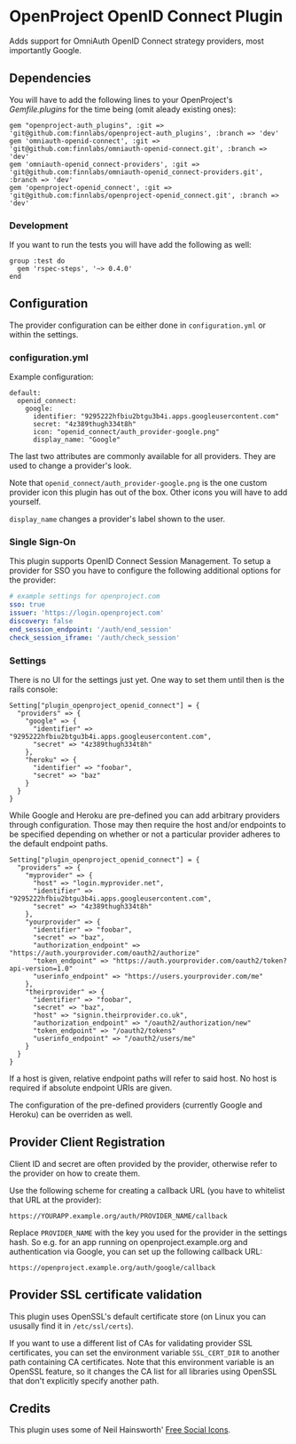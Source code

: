 # OpenProject OpenID Connect Plugin

Adds support for OmniAuth OpenID Connect strategy providers, most importantly Google.

## Dependencies

You will have to add the following lines to your OpenProject's _Gemfile.plugins_ for the time being (omit aleady existing ones):

    gem "openproject-auth_plugins", :git => 'git@github.com:finnlabs/openproject-auth_plugins', :branch => 'dev'
    gem 'omniauth-openid-connect', :git => 'git@github.com:finnlabs/omniauth-openid-connect.git', :branch => 'dev'
    gem 'omniauth-openid_connect-providers', :git => 'git@github.com:finnlabs/omniauth-openid_connect-providers.git', :branch => 'dev'
    gem 'openproject-openid_connect', :git => 'git@github.com:finnlabs/openproject-openid_connect.git', :branch => 'dev'

### Development

If you want to run the tests you will have add the following as well:

    group :test do
  	  gem 'rspec-steps', '~> 0.4.0'
  	end

## Configuration

The provider configuration can be either done in `configuration.yml` or within the settings.

### configuration.yml

Example configuration:

    default:
      openid_connect:
  	    google:
          identifier: "9295222hfbiu2btgu3b4i.apps.googleusercontent.com"
          secret: "4z389thugh334t8h"
          icon: "openid_connect/auth_provider-google.png"
          display_name: "Google"

The last two attributes are commonly available for all providers.
They are used to change a provider's look.

Note that `openid_connect/auth_provider-google.png` is the one custom provider icon this plugin has out of the box. Other icons you will have to add yourself.

`display_name` changes a provider's label shown to the user.

### Single Sign-On

This plugin supports OpenID Connect Session Management. To setup a provider for SSO
you have to configure the following additional options for the provider:

```yaml
# example settings for openproject.com
sso: true
issuer: 'https://login.openproject.com'
discovery: false
end_session_endpoint: '/auth/end_session'
check_session_iframe: '/auth/check_session'
```

### Settings

There is no UI for the settings just yet. One way to set them until then is the rails console:

    Setting["plugin_openproject_openid_connect"] = {
      "providers" => {
        "google" => {
          "identifier" => "9295222hfbiu2btgu3b4i.apps.googleusercontent.com",
          "secret" => "4z389thugh334t8h"
        },
        "heroku" => {
          "identifier" => "foobar",
          "secret" => "baz"
        }
      }
    }

While Google and Heroku are pre-defined you can add arbitrary providers through configuration.
Those may then require the host and/or endpoints to be specified depending on whether or not a particular provider adheres to the default endpoint paths.

    Setting["plugin_openproject_openid_connect"] = {
      "providers" => {
        "myprovider" => {
          "host" => "login.myprovider.net",
          "identifier" => "9295222hfbiu2btgu3b4i.apps.googleusercontent.com",
          "secret" => "4z389thugh334t8h"
        },
        "yourprovider" => {
          "identifier" => "foobar",
          "secret" => "baz",
          "authorization_endpoint" => "https://auth.yourprovider.com/oauth2/authorize"
  		  "token_endpoint" => "https://auth.yourprovider.com/oauth2/token?api-version=1.0"
  		  "userinfo_endpoint" => "https://users.yourprovider.com/me"
        },
        "theirprovider" => {
          "identifier" => "foobar",
          "secret" => "baz",
          "host" => "signin.theirprovider.co.uk",
          "authorization_endpoint" => "/oauth2/authorization/new"
  		  "token_endpoint" => "/oauth2/tokens"
  		  "userinfo_endpoint" => "/oauth2/users/me"
        }
      }
    }

If a host is given, relative endpoint paths will refer to said host.
No host is required if absolute endpoint URIs are given.

The configuration of the pre-defined providers (currently Google and Heroku) can be overriden as well.

## Provider Client Registration

Client ID and secret are often provided by the provider, otherwise refer to the provider on how to create them.

Use the following scheme for creating a callback URL (you have to whitelist that URL at the provider):

    https://YOURAPP.example.org/auth/PROVIDER_NAME/callback

Replace `PROVIDER_NAME` with the key you used for the provider in the settings hash. So e.g. for an app running on openproject.example.org and authentication via Google, you can set up the following callback URL:

    https://openproject.example.org/auth/google/callback

## Provider SSL certificate validation

This plugin uses OpenSSL's default certificate store (on Linux you can ususally find it in `/etc/ssl/certs`).

If you want to use a different list of CAs for validating provider SSL certificates, you can set the environment variable `SSL_CERT_DIR` to another path containing CA certificates. Note that this environment variable is an OpenSSL feature, so it changes the CA list for all libraries using OpenSSL that don't explicitly specify another path.

## Credits

This plugin uses some of Neil Hainsworth' [Free Social Icons](http://www.neilorangepeel.com/free-social-icons/).
